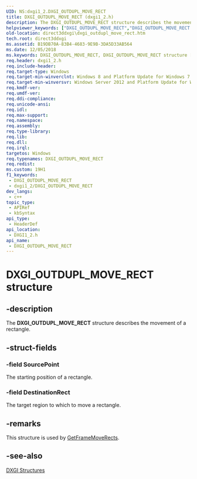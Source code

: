 ```yaml
---
UID: NS:dxgi1_2.DXGI_OUTDUPL_MOVE_RECT
title: DXGI_OUTDUPL_MOVE_RECT (dxgi1_2.h)
description: The DXGI_OUTDUPL_MOVE_RECT structure describes the movement of a rectangle.
helpviewer_keywords: ["DXGI_OUTDUPL_MOVE_RECT","DXGI_OUTDUPL_MOVE_RECT structure [DXGI]","direct3ddxgi.dxgi_outdupl_move_rect","dxgi1_2/DXGI_OUTDUPL_MOVE_RECT"]
old-location: direct3ddxgi\dxgi_outdupl_move_rect.htm
tech.root: direct3ddxgi
ms.assetid: B19DB70A-83B4-4683-9E9B-3DA5D33AB564
ms.date: 12/05/2018
ms.keywords: DXGI_OUTDUPL_MOVE_RECT, DXGI_OUTDUPL_MOVE_RECT structure [DXGI], direct3ddxgi.dxgi_outdupl_move_rect, dxgi1_2/DXGI_OUTDUPL_MOVE_RECT
req.header: dxgi1_2.h
req.include-header: 
req.target-type: Windows
req.target-min-winverclnt: Windows 8 and Platform Update for Windows 7 [desktop apps only]
req.target-min-winversvr: Windows Server 2012 and Platform Update for Windows Server 2008 R2 [desktop apps only]
req.kmdf-ver: 
req.umdf-ver: 
req.ddi-compliance: 
req.unicode-ansi: 
req.idl: 
req.max-support: 
req.namespace: 
req.assembly: 
req.type-library: 
req.lib: 
req.dll: 
req.irql: 
targetos: Windows
req.typenames: DXGI_OUTDUPL_MOVE_RECT
req.redist: 
ms.custom: 19H1
f1_keywords:
 - DXGI_OUTDUPL_MOVE_RECT
 - dxgi1_2/DXGI_OUTDUPL_MOVE_RECT
dev_langs:
 - c++
topic_type:
 - APIRef
 - kbSyntax
api_type:
 - HeaderDef
api_location:
 - DXGI1_2.h
api_name:
 - DXGI_OUTDUPL_MOVE_RECT
---
```


# DXGI_OUTDUPL_MOVE_RECT structure


## -description

The  <b>DXGI_OUTDUPL_MOVE_RECT</b> structure describes the movement of a  rectangle.

## -struct-fields

### -field SourcePoint

The starting position of a rectangle.

### -field DestinationRect

The target region to which to move a rectangle.

## -remarks

This structure is used by <a href="/windows/desktop/api/dxgi1_2/nf-dxgi1_2-idxgioutputduplication-getframemoverects">GetFrameMoveRects</a>.

## -see-also

<a href="/windows/desktop/direct3ddxgi/d3d10-graphics-reference-dxgi-structures">DXGI Structures</a>